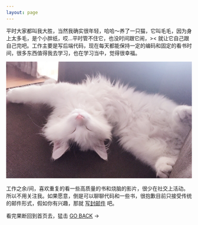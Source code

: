 ```yaml
---
layout: page
---
```


平时大家都叫我大胜，当然我确实很年轻，哈哈～养了一只猫，它叫毛毛，因为身上太多毛，是个小胖纸，哎...平时管不住它，也没时间跟它闹，>< 就让它自己跟自己完吧。工作主要是写后端代码，现在每天都能保持一定的编码和固定的看书时间，很多东西值得我去学习，也在学习当中，觉得很幸福。

![cat](/media/cat.JPG)

工作之余/间，喜欢重复的看一些高质量的书和烧脑的影片，很少在社交上活动。所以不用关注我。如果愿意，倒是可以聊聊代码和一些书，很抱歉目前只接受传统的邮件形式，假如你有兴趣，那就 <a href="mailto:sheng@websay.me" target='_blank'>写封邮件</a> 吧。

看完果断回到首页去，猛击 [GO BACK](http://websay.me/) →
